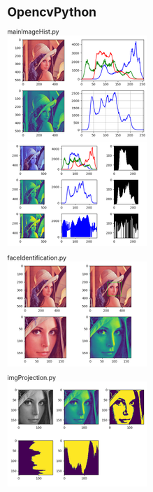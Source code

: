 # OpencvPython
mainImageHist.py
<br/>
<img src="images/image_hist.png" width="320" height="240">
<br/>
<img src="images/imag_hist_equalHist.png" width="320" height="240">

faceIdentification.py
<br/>
<img src="images/location.png" width="320" height="240">

imgProjection.py
<br/>
<img src="images/projection.png" width="320" height="240">

